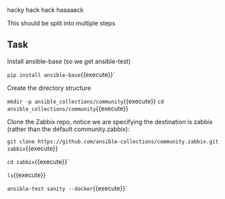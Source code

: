 hacky hack hack haaaaack

This should be split into multiple steps

## Task

Install ansible-base (so we get ansible-test)

`pip install ansible-base`{{execute}}`


Create the directory structure

`mkdir -p ansible_collections/community`{{execute}}
`cd ansible_collections/community`{{execute}}

Clone the Zabbix repo, notice we are specifying the destination is zabbix (rather than the default community.zabbix):

`git clone https://github.com/ansible-collections/community.zabbix.git zabbix`{{execute}}

`cd zabbix`{{execute}}`

`ls`{{execute}}

`ansible-test sanity --docker`{{execute}}`
